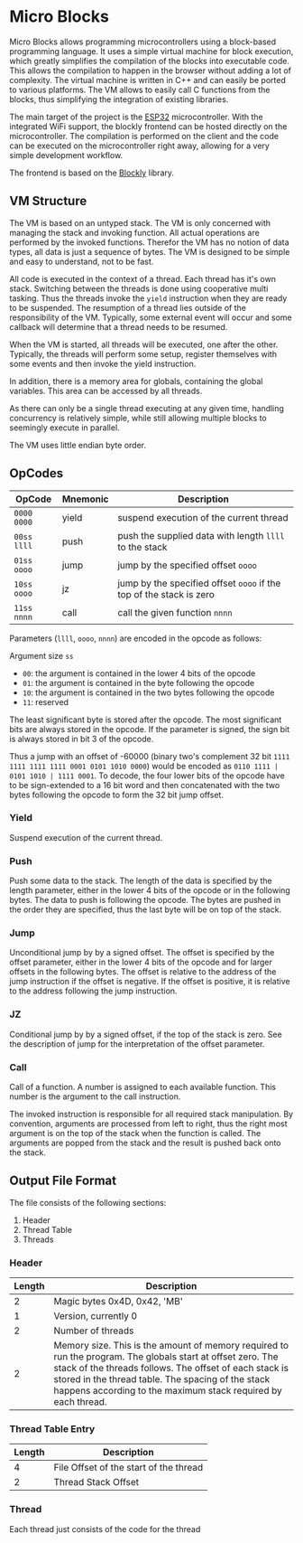 # Micro Blocks

Micro Blocks allows programming microcontrollers using a block-based programming language. It uses a simple virtual machine for block execution, which greatly simplifies the compilation of the blocks into executable code. This allows the compilation to happen in the browser without adding a lot of complexity. The virtual machine is written in C++ and can easily be ported to various platforms. The VM allows to easily call C functions from the blocks, thus simplifying the integration of existing libraries.

The main target of the project is the [ESP32](https://www.espressif.com/en/products/socs/esp32/overview) microcontroller. With the integrated WiFi support, the blockly frontend can be hosted directly on the microcontroller. The compilation is performed on the client and the code can be executed on the microcontroller right away, allowing for a very simple development workflow.

The frontend is based on the [Blockly](https://developers.google.com/blockly/) library.

## VM Structure

The VM is based on an untyped stack. The VM is only concerned with managing the stack and invoking function. All actual operations are performed by the invoked functions. Therefor the VM has no notion of data types, all data is just a sequence of bytes. The VM is designed to be simple and easy to understand, not to be fast.

All code is executed in the context of a thread. Each thread has it's own stack. Switching between the threads is done using cooperative multi tasking. Thus the threads invoke the `yield` instruction when they are ready to be suspended. The resumption of a thread lies outside of the responsibility of the VM. Typically, some external event will occur and some callback will determine that a thread needs to be resumed.

When the VM is started, all threads will be executed, one after the other. Typically, the threads will perform some setup, register themselves with some events and then invoke the yield instruction.

In addition, there is a memory area for globals, containing the global variables. This area can be accessed by all threads.

As there can only be a single thread executing at any given time, handling concurrency is relatively simple, while still allowing multiple blocks to seemingly execute in parallel.

The VM uses little endian byte order.

## OpCodes

| OpCode      | Mnemonic | Description                                                         |
| ----------- | -------- | ------------------------------------------------------------------- |
| `0000 0000` | yield    | suspend execution of the current thread                             |
| `00ss llll` | push     | push the supplied data with length `llll` to the stack              |
| `01ss oooo` | jump     | jump by the specified offset `oooo`                                 |
| `10ss oooo` | jz       | jump by the specified offset `oooo` if the top of the stack is zero |
| `11ss nnnn` | call     | call the given function `nnnn`                                      |

Parameters (`llll`, `oooo`, `nnnn`) are encoded in the opcode as follows:

Argument size `ss`

- `00`: the argument is contained in the lower 4 bits of the opcode
- `01`: the argument is contained in the byte following the opcode
- `10`: the argument is contained in the two bytes following the opcode
- `11`: reserved

The least significant byte is stored after the opcode. The most significant bits are always stored in the opcode. If the parameter is signed, the sign bit is always stored in bit 3 of the opcode.

Thus a jump with an offset of -60000 (binary two's complement 32 bit `1111 1111 1111 1111 0001 0101 1010 0000`) would be encoded as `0110 1111 | 0101 1010 | 1111 0001`. To decode, the four lower bits of the opcode have to be sign-extended to a 16 bit word and then concatenated with the two bytes following the opcode to form the 32 bit jump offset.

### Yield

Suspend execution of the current thread.

### Push

Push some data to the stack. The length of the data is specified by the length parameter, either in the lower 4 bits of the opcode or in the following bytes. The data to push is following the opcode. The bytes are pushed in the order they are specified, thus the last byte will be on top of the stack.

### Jump

Unconditional jump by by a signed offset. The offset is specified by the offset parameter, either in the lower 4 bits of the opcode and for larger offsets in the following bytes. The offset is relative to the address of the jump instruction if the offset is negative. If the offset is positive, it is relative to the address following the jump instruction.

### JZ

Conditional jump by by a signed offset, if the top of the stack is zero. See the description of jump for the interpretation of the offset parameter.

### Call

Call of a function. A number is assigned to each available function. This number is the argument to the call instruction.

The invoked instruction is responsible for all required stack manipulation. By convention, arguments are processed from left to right, thus the right most argument is on the top of the stack when the function is called. The arguments are popped from the stack and the result is pushed back onto the stack.

## Output File Format

The file consists of the following sections:

1. Header
1. Thread Table
1. Threads

### Header

| Length | Description                                                                                                                                                                                                                                                                                 |
| ------ | ------------------------------------------------------------------------------------------------------------------------------------------------------------------------------------------------------------------------------------------------------------------------------------------- |
| 2      | Magic bytes 0x4D, 0x42, 'MB'                                                                                                                                                                                                                                                                |
| 1      | Version, currently 0                                                                                                                                                                                                                                                                        |
| 2      | Number of threads                                                                                                                                                                                                                                                                           |
| 2      | Memory size. This is the amount of memory required to run the program. The globals start at offset zero. The stack of the threads follows. The offset of each stack is stored in the thread table. The spacing of the stack happens according to the maximum stack required by each thread. |

### Thread Table Entry

| Length | Description                            |
| ------ | -------------------------------------- |
| 4      | File Offset of the start of the thread |
| 2      | Thread Stack Offset                    |

### Thread

Each thread just consists of the code for the thread

